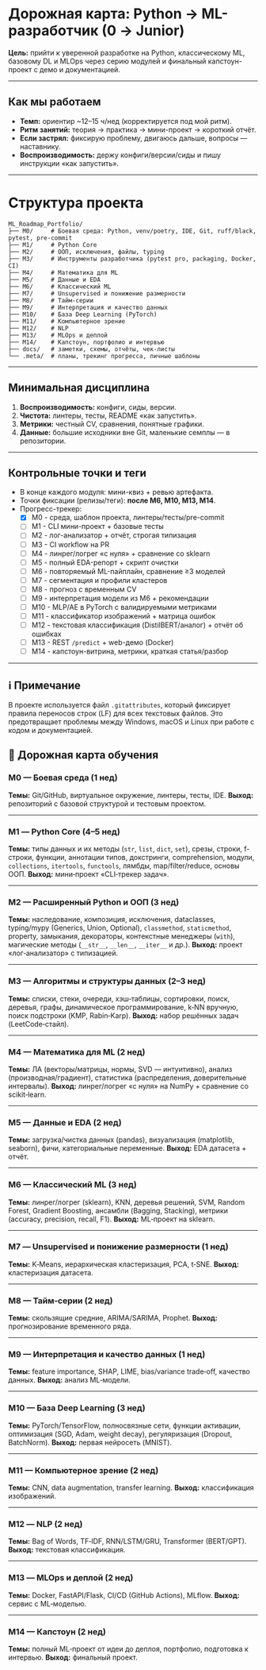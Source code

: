 # Дорожная карта: Python → ML-разработчик (0 → Junior)

**Цель:** прийти к уверенной разработке на Python, классическому ML, базовому DL и MLOps через серию модулей и финальный капстоун-проект с демо и документацией.

---

## Как мы работаем
- **Темп:** ориентир ~12–15 ч/нед (корректируется под мой ритм).
- **Ритм занятий:** теория → практика → мини-проект → короткий отчёт.
- **Если застрял:** фиксирую проблему, двигаюсь дальше, вопросы — наставнику.
- **Воспроизводимость:** держу конфиги/версии/сиды и пишу инструкции «как запустить».

---

# Структура проекта

```
ML_Roadmap_Portfolio/
├── M0/     # Боевая среда: Python, venv/poetry, IDE, Git, ruff/black, pytest, pre-commit
├── M1/     # Python Core
├── M2/     # ООП, исключения, файлы, typing
├── M3/     # Инструменты разработчика (pytest pro, packaging, Docker, CI)
├── M4/     # Математика для ML
├── M5/     # Данные и EDA
├── M6/     # Классический ML
├── M7/     # Unsupervised и понижение размерности
├── M8/     # Тайм‑серии
├── M9/     # Интерпретация и качество данных
├── M10/    # База Deep Learning (PyTorch)
├── M11/    # Компьютерное зрение
├── M12/    # NLP
├── M13/    # MLOps и деплой
├── M14/    # Капстоун, портфолио и интервью
├── docs/   # заметки, схемы, отчёты, чек-листы
└── .meta/  # планы, трекинг прогресса, личные шаблоны
```

---

## Минимальная дисциплина
1) **Воспроизводимость:** конфиги, сиды, версии.
2) **Чистота:** линтеры, тесты, README «как запустить».
3) **Метрики:** честный CV, сравнения, понятные графики.
4) **Данные:** большие исходники вне Git, маленькие семплы — в репозитории.

---

## Контрольные точки и теги
- В конце каждого модуля: мини-квиз + ревью артефакта.
- Точки фиксации (релизы/теги): **после M6, M10, M13, M14**.
- Прогресс-трекер:
  - [x] M0  - среда, шаблон проекта, линтеры/тесты/pre-commit
  - [ ] M1  - CLI мини-проект + базовые тесты
  - [ ] M2  - лог-анализатор + отчёт, строгая типизация
  - [ ] M3  - CI workflow на PR
  - [ ] M4  - линрег/логрег «с нуля» + сравнение со sklearn
  - [ ] M5  - полный EDA-репорт + скрипт очистки
  - [ ] M6  - повторяемый ML-пайплайн, сравнение ≥3 моделей
  - [ ] M7  - сегментация и профили кластеров
  - [ ] M8  - прогноз с временным CV
  - [ ] M9  - интерпретация модели из M6 + рекомендации
  - [ ] M10 - MLP/AE в PyTorch с валидируемыми метриками
  - [ ] M11 - классификатор изображений + матрица ошибок
  - [ ] M12 - текстовая классификация (DistilBERT/аналог) + отчёт об ошибках
  - [ ] M13 - REST `/predict` + web-демо (Docker)
  - [ ] M14 - капстоун-витрина, метрики, краткая статья/разбор

---

## ℹ️ Примечание

В проекте используется файл `.gitattributes`, который фиксирует правила переносов строк (LF) для всех текстовых файлов.
Это предотвращает проблемы между Windows, macOS и Linux при работе с кодом и документацией.


## 📍 Дорожная карта обучения

### М0 — Боевая среда (1 нед)
**Темы:** Git/GitHub, виртуальное окружение, линтеры, тесты, IDE.
**Выход:** репозиторий с базовой структурой и тестовым проектом.

---

### М1 — Python Core (4–5 нед)
**Темы:** типы данных и их методы (`str`, `list`, `dict`, `set`), срезы, строки, f-строки, функции, аннотации типов, докстринги, comprehension, модули, `collections`, `itertools`, `functools`, лямбды, map/filter/reduce, основы ООП.
**Выход:** мини‑проект «CLI‑трекер задач».

---

### М2 — Расширенный Python и ООП (3 нед)
**Темы:** наследование, композиция, исключения, dataclasses, typing/mypy (Generics, Union, Optional), `classmethod`, `staticmethod`, property, замыкания, декораторы, контекстные менеджеры (`with`), магические методы (`__str__`, `__len__`, `__iter__` и др.).
**Выход:** проект «лог‑анализатор» с типизацией.

---

### М3 — Алгоритмы и структуры данных (2–3 нед)
**Темы:** списки, стеки, очереди, хэш‑таблицы, сортировки, поиск, деревья, графы, динамическое программирование, k‑NN вручную, поиск подстроки (KMP, Rabin‑Karp).
**Выход:** набор решённых задач (LeetCode‑стайл).

---

### М4 — Математика для ML (2 нед)
**Темы:** ЛА (векторы/матрицы, нормы, SVD — интуитивно), анализ (производная/градиент), статистика (распределения, доверительные интервалы).
**Выход:** линрег/логрег «с нуля» на NumPy + сравнение со scikit‑learn.

---

### М5 — Данные и EDA (2 нед)
**Темы:** загрузка/чистка данных (pandas), визуализация (matplotlib, seaborn), фичи, категориальные переменные.
**Выход:** EDA датасета + отчёт.

---

### М6 — Классический ML (3 нед)
**Темы:** линрег/логрег (sklearn), KNN, деревья решений, SVM, Random Forest, Gradient Boosting, ансамбли (Bagging, Stacking), метрики (accuracy, precision, recall, F1).
**Выход:** ML‑проект на sklearn.

---

### М7 — Unsupervised и понижение размерности (1 нед)
**Темы:** K‑Means, иерархическая кластеризация, PCA, t‑SNE.
**Выход:** кластеризация датасета.

---

### М8 — Тайм‑серии (2 нед)
**Темы:** скользящие средние, ARIMA/SARIMA, Prophet.
**Выход:** прогнозирование временного ряда.

---

### М9 — Интерпретация и качество данных (1 нед)
**Темы:** feature importance, SHAP, LIME, bias/variance trade‑off, качество данных.
**Выход:** анализ ML‑модели.

---

### М10 — База Deep Learning (3 нед)
**Темы:** PyTorch/TensorFlow, полносвязные сети, функции активации, оптимизация (SGD, Adam, weight decay), регуляризация (Dropout, BatchNorm).
**Выход:** первая нейросеть (MNIST).

---

### М11 — Компьютерное зрение (2 нед)
**Темы:** CNN, data augmentation, transfer learning.
**Выход:** классификация изображений.

---

### М12 — NLP (2 нед)
**Темы:** Bag of Words, TF‑IDF, RNN/LSTM/GRU, Transformer (BERT/GPT).
**Выход:** текстовая классификация.

---

### М13 — MLOps и деплой (2 нед)
**Темы:** Docker, FastAPI/Flask, CI/CD (GitHub Actions), MLflow.
**Выход:** сервис с ML‑моделью.

---

### М14 — Капстоун (2 нед)
**Темы:** полный ML‑проект от идеи до деплоя, портфолио, подготовка к интервью.
**Выход:** финальный проект.
